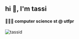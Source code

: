 <h2 align="left">hi 👋, I'm tassi</h2>
<h4 align="left">👩🏻‍💻 computer science st @ utfpr</h4>

<p align="left"> <img src="https://komarev.com/ghpvc/?username=tassid&label=Profile%20views&color=0e75b6&style=flat" alt="tassid" /> </p>
